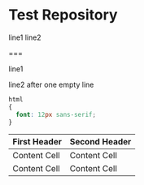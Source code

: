 Test Repository
===============

line1
line2

===

line1

line2 after one empty line

```css
html
{
  font: 12px sans-serif;
}
```

| First Header  | Second Header |
| ------------- | ------------- |
| Content Cell  | Content Cell  |
| Content Cell  | Content Cell  |
